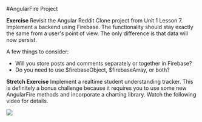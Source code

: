 #AngularFire Project

**Exercise** Revisit the Angular Reddit Clone project from Unit 1 Lesson 7.  Implement a backend using Firebase. The functionality should stay exactly the same from a user's point of view.  The only difference is that data will now persist.  

A few things to consider:

* Will you store posts and comments separately or together in Firebase?
* Do you need to use $firebaseObject, $firebaseArray, or both?

**Stretch Exercise** Implement a realtime student understanding tracker.  This is definitely a bonus challenge because it requires you to use some new AngularFire methods and incorporate a charting library. Watch the following video for details.

[![](https://i.gyazo.com/3922ef63280e43b4f25e7b3097d95fa3.png)](https://vimeo.com/136844717)